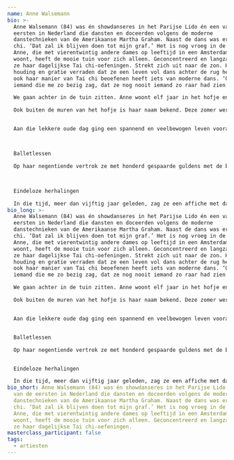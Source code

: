 ```yaml
---
name: Anne Walsemann
bio: >-
  Anne Walsemann (84) was én showdanseres in het Parijse Lido én een van de
  eersten in Nederland die dansten en doceerden volgens de moderne
  danstechnieken van de Amerikaanse Martha Graham. Naast de dans was er ook Tai
  chi. ‘Dat zal ik blijven doen tot mijn graf.’ Het is nog vroeg in de ochtend.
  Anne, die met vierentwintig andere dames op leeftijd in een Amsterdams hofje
  woont, heeft de mooie tuin voor zich alleen. Geconcentreerd en langzaam doet
  ze haar dagelijkse Tai chi-oefeningen. Strekt zich uit naar de zon. Haar fiere
  houding en gratie verraden dat ze een leven vol dans achter de rug heeft. Maar
  ook haar manier van Tai chi beoefenen heeft iets van moderne dans. ‘Ooit zei
  iemand die me zo bezig zag, dat ze nog nooit iemand zo raar had zien dansen.’ 

  We gaan achter in de tuin zitten. Anne woont elf jaar in het hofje en alle bewoners zijn eraan gewend dat ze elke dag Tai chi doet. ‘In het begin dachten ze: die doet maar wat, maar sinds ik de bewoners lesgeef beginnen ze het te begrijpen en krijg ik respect.’

  Ook buiten de muren van het hofje is haar naam bekend. Deze zomer werd ze gevraagd om in het buurthuis een zomercursus te geven aan ouderen. Een paar dagen voor ons gesprek volgde ik daar op haar uitnodiging een les Chi kung-oefeningen, nauw verwant aan Tai chi. Op een ontspannen, leuke manier leerde ik met een groep jeugdige oudere dames van Anne ‘de kraanvogel’ en andere oefeningen die je jong en soepel houden. Als je ouder wordt verharden je zenuwen, en als je je armen beweegt zoals een kraanvogel zijn vleugels, dan verzacht je de zenuwen van je schouders en krijg je ruimte. Daarnaast stimuleerden we onze energiebanen door op onze armen en benen te kloppen. ‘Oefeningen die je elke dag kan doen om lekker oud te worden,’ aldus Anne, die daar zelf het beste voorbeeld van is.


  Aan die lekkere oude dag ging een spannend en veelbewogen leven vooraf. Met alles wat Anne heeft meegemaakt zou je dit blad met gemak kunnen vullen. Ze bracht haar jeugd door in een kindertehuis nadat haar vader was gestorven en haar moeder de zorg voor de acht kinderen niet aankon. Toen ze in het kindertehuis kwam wist ze direct: nu sta ik er alleen voor. Zonder dat iemand er weet van had maakte ze later schoon bij haar broer, die in ruil daarvoor haar balletles betaalde. Dansen was wat ze het liefste wilde. 



  Balletlessen

  Op haar negentiende vertrok ze met honderd gespaarde guldens met de boot naar Londen. Ze wilde weg. Na drie nachten bij het Leger des Heils had ze nog maar zes shilling op zak. Ze ging op een bankje in het St James's Park zitten en besloot te wachten tot er iets gebeurde. Die gedachte was zo geruststellend dat ze totaal ontspande. Op het bankje ontmoette ze een mooie, grote Ghanese man die haar meenam naar een au pair-bureau, dat haar bij een goed gezin onderbracht. En zo, binnen een paar uur, had ze van helemaal niks álles wat nodig was om het goed te hebben. De mogelijkheid om Engels te leren, balletlessen te nemen én zakgeld te krijgen! In Ierland ontmoette ze ‘Miss Bluebell’, die haar uitnodigde om in het Parijse Lido te komen dansen, bij de Bluebell Girls. Alleen lange meisjes mochten meedoen. Ze heeft nog steeds een map met gekleurde veren van de kostuums. Terug in Nederland werd ze door danser Koert Stuyf uitgenodigd om mee te doen in zijn Contemporary Dance Company in Amsterdam, waar ze vier jaar danste volgens de Martha Graham-techniek, die haar weer zo inspireerde dat ze haar eigen studio in Den Haag begon. 



  Eindeloze herhalingen

  In die tijd, meer dan vijftig jaar geleden, zag ze een affiche met daarop een kleine Chinese man die stralend, met hoog opgeheven armen langs het strand liep. Zijn uitstraling was zo mooi dat ze dacht: dat wil ik ook. Hij gaf een workshop Tai chi in Duitsland; ze ging ernaartoe en het klikte. Zijn naam was Gia fu Feng. Hij leerde haar de choreografie, de bewegingen, de ademhaling. ‘Maar ik heb het zelf moeten uitvinden door eindeloze herhalingen en oefeningen. Je voelt of het goed zit.’  Eén keer in de week neemt ze een dag vrij en gaat ze lopen en zwemmen buiten de stad. ‘Maar dan,’ zegt Anne, ‘kan ik niet wachten totdat ik de volgende morgen weer kan beginnen met Tai chi. Elke keer leer ik weer bij. Heerlijk. Ik blijf dit gewoon lekker doen tot het graf.’
bio_long: >-
  Anne Walsemann (84) was én showdanseres in het Parijse Lido én een van de
  eersten in Nederland die dansten en doceerden volgens de moderne
  danstechnieken van de Amerikaanse Martha Graham. Naast de dans was er ook Tai
  chi. ‘Dat zal ik blijven doen tot mijn graf.’ Het is nog vroeg in de ochtend.
  Anne, die met vierentwintig andere dames op leeftijd in een Amsterdams hofje
  woont, heeft de mooie tuin voor zich alleen. Geconcentreerd en langzaam doet
  ze haar dagelijkse Tai chi-oefeningen. Strekt zich uit naar de zon. Haar fiere
  houding en gratie verraden dat ze een leven vol dans achter de rug heeft. Maar
  ook haar manier van Tai chi beoefenen heeft iets van moderne dans. ‘Ooit zei
  iemand die me zo bezig zag, dat ze nog nooit iemand zo raar had zien dansen.’ 

  We gaan achter in de tuin zitten. Anne woont elf jaar in het hofje en alle bewoners zijn eraan gewend dat ze elke dag Tai chi doet. ‘In het begin dachten ze: die doet maar wat, maar sinds ik de bewoners lesgeef beginnen ze het te begrijpen en krijg ik respect.’

  Ook buiten de muren van het hofje is haar naam bekend. Deze zomer werd ze gevraagd om in het buurthuis een zomercursus te geven aan ouderen. Een paar dagen voor ons gesprek volgde ik daar op haar uitnodiging een les Chi kung-oefeningen, nauw verwant aan Tai chi. Op een ontspannen, leuke manier leerde ik met een groep jeugdige oudere dames van Anne ‘de kraanvogel’ en andere oefeningen die je jong en soepel houden. Als je ouder wordt verharden je zenuwen, en als je je armen beweegt zoals een kraanvogel zijn vleugels, dan verzacht je de zenuwen van je schouders en krijg je ruimte. Daarnaast stimuleerden we onze energiebanen door op onze armen en benen te kloppen. ‘Oefeningen die je elke dag kan doen om lekker oud te worden,’ aldus Anne, die daar zelf het beste voorbeeld van is.


  Aan die lekkere oude dag ging een spannend en veelbewogen leven vooraf. Met alles wat Anne heeft meegemaakt zou je dit blad met gemak kunnen vullen. Ze bracht haar jeugd door in een kindertehuis nadat haar vader was gestorven en haar moeder de zorg voor de acht kinderen niet aankon. Toen ze in het kindertehuis kwam wist ze direct: nu sta ik er alleen voor. Zonder dat iemand er weet van had maakte ze later schoon bij haar broer, die in ruil daarvoor haar balletles betaalde. Dansen was wat ze het liefste wilde. 


  Balletlessen

  Op haar negentiende vertrok ze met honderd gespaarde guldens met de boot naar Londen. Ze wilde weg. Na drie nachten bij het Leger des Heils had ze nog maar zes shilling op zak. Ze ging op een bankje in het St James's Park zitten en besloot te wachten tot er iets gebeurde. Die gedachte was zo geruststellend dat ze totaal ontspande. Op het bankje ontmoette ze een mooie, grote Ghanese man die haar meenam naar een au pair-bureau, dat haar bij een goed gezin onderbracht. En zo, binnen een paar uur, had ze van helemaal niks álles wat nodig was om het goed te hebben. De mogelijkheid om Engels te leren, balletlessen te nemen én zakgeld te krijgen! In Ierland ontmoette ze ‘Miss Bluebell’, die haar uitnodigde om in het Parijse Lido te komen dansen, bij de Bluebell Girls. Alleen lange meisjes mochten meedoen. Ze heeft nog steeds een map met gekleurde veren van de kostuums. Terug in Nederland werd ze door danser Koert Stuyf uitgenodigd om mee te doen in zijn Contemporary Dance Company in Amsterdam, waar ze vier jaar danste volgens de Martha Graham-techniek, die haar weer zo inspireerde dat ze haar eigen studio in Den Haag begon. 


  Eindeloze herhalingen

  In die tijd, meer dan vijftig jaar geleden, zag ze een affiche met daarop een kleine Chinese man die stralend, met hoog opgeheven armen langs het strand liep. Zijn uitstraling was zo mooi dat ze dacht: dat wil ik ook. Hij gaf een workshop Tai chi in Duitsland; ze ging ernaartoe en het klikte. Zijn naam was Gia fu Feng. Hij leerde haar de choreografie, de bewegingen, de ademhaling. ‘Maar ik heb het zelf moeten uitvinden door eindeloze herhalingen en oefeningen. Je voelt of het goed zit.’  Eén keer in de week neemt ze een dag vrij en gaat ze lopen en zwemmen buiten de stad. ‘Maar dan,’ zegt Anne, ‘kan ik niet wachten totdat ik de volgende morgen weer kan beginnen met Tai chi. Elke keer leer ik weer bij. Heerlijk. Ik blijf dit gewoon lekker doen tot het graf.’
bio_short: Anne Walsemann (84) was én showdanseres in het Parijse Lido én een
  van de eersten in Nederland die dansten en doceerden volgens de moderne
  danstechnieken van de Amerikaanse Martha Graham. Naast de dans was er ook Tai
  chi. ‘Dat zal ik blijven doen tot mijn graf.’ Het is nog vroeg in de ochtend.
  Anne, die met vierentwintig andere dames op leeftijd in een Amsterdams hofje
  woont, heeft de mooie tuin voor zich alleen. Geconcentreerd en langzaam doet
  ze haar dagelijkse Tai chi-oefeningen.
masterclass_participant: false
tags:
  - artiesten
---
```

